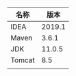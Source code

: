 | 名称   | 版本   |
| ------ | ------ |
| IDEA   | 2019.1 |
| Maven  | 3.6.1  |
| JDK    | 11.0.5 |
| Tomcat | 8.5    |
|        |        |